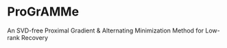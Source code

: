 # ProGrAMMe
An SVD-free Proximal Gradient &amp; Alternating Minimization Method for Low-rank Recovery
